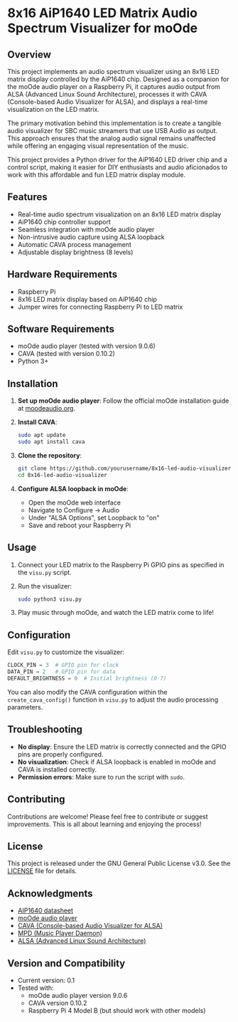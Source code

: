 # 8x16 AiP1640 LED Matrix Audio Spectrum Visualizer for moOde

## Overview

This project implements an audio spectrum visualizer using an 8x16 LED matrix display controlled by the AiP1640 chip. Designed as a companion for the moOde audio player on a Raspberry Pi, it captures audio output from ALSA (Advanced Linux Sound Architecture), processes it with CAVA (Console-based Audio Visualizer for ALSA), and displays a real-time visualization on the LED matrix.

The primary motivation behind this implementation is to create a tangible audio visualizer for SBC music streamers that use USB Audio as output. This approach ensures that the analog audio signal remains unaffected while offering an engaging visual representation of the music.

This project provides a Python driver for the AiP1640 LED driver chip and a control script, making it easier for DIY enthusiasts and audio aficionados to work with this affordable and fun LED matrix display module.

## Features

- Real-time audio spectrum visualization on an 8x16 LED matrix display
- AiP1640 chip controller support
- Seamless integration with moOde audio player
- Non-intrusive audio capture using ALSA loopback
- Automatic CAVA process management
- Adjustable display brightness (8 levels)


## Hardware Requirements

- Raspberry Pi
- 8x16 LED matrix display based on AiP1640 chip
- Jumper wires for connecting Raspberry Pi to LED matrix

## Software Requirements

- moOde audio player (tested with version 9.0.6)
- CAVA (tested with version 0.10.2)
- Python 3+

## Installation

1. **Set up moOde audio player**:
   Follow the official moOde installation guide at [moodeaudio.org](https://moodeaudio.org/).

2. **Install CAVA**:
   ```bash
   sudo apt update
   sudo apt install cava
   ```

3. **Clone the repository**:
   ```bash
   git clone https://github.com/yourusername/8x16-led-audio-visualizer.git
   cd 8x16-led-audio-visualizer
   ```

4. **Configure ALSA loopback in moOde**:
   - Open the moOde web interface
   - Navigate to Configure -> Audio
   - Under "ALSA Options", set Loopback to "on"
   - Save and reboot your Raspberry Pi

## Usage

1. Connect your LED matrix to the Raspberry Pi GPIO pins as specified in the `visu.py` script.

2. Run the visualizer:
   ```bash
   sudo python3 visu.py
   ```

3. Play music through moOde, and watch the LED matrix come to life!

## Configuration

Edit `visu.py` to customize the visualizer:

```python
CLOCK_PIN = 3  # GPIO pin for clock
DATA_PIN = 2   # GPIO pin for data
DEFAULT_BRIGHTNESS = 0  # Initial brightness (0-7)
```

You can also modify the CAVA configuration within the `create_cava_config()` function in `visu.py` to adjust the audio processing parameters.

## Troubleshooting

- **No display**: Ensure the LED matrix is correctly connected and the GPIO pins are properly configured.
- **No visualization**: Check if ALSA loopback is enabled in moOde and CAVA is installed correctly.
- **Permission errors**: Make sure to run the script with `sudo`.

## Contributing

Contributions are welcome! Please feel free to contribute or suggest improvements. This is all about learning and enjoying the process!

## License

This project is released under the GNU General Public License v3.0. See the [LICENSE](LICENSE) file for details.

## Acknowledgments

- [AIP1640 datasheet](https://www.lcsc.com/datasheet/lcsc_datasheet_AiP1640_C82650.pdf)
- [moOde audio player](https://moodeaudio.org/)
- [CAVA (Console-based Audio Visualizer for ALSA)](https://github.com/karlstav/cava)
- [MPD (Music Player Daemon)](https://www.musicpd.org/)
- [ALSA (Advanced Linux Sound Architecture)](https://alsa-project.org/)

## Version and Compatibility

- Current version: 0.1
- Tested with:
  - moOde audio player version 9.0.6
  - CAVA version 0.10.2
  - Raspberry Pi 4 Model B (but should work with other models)

